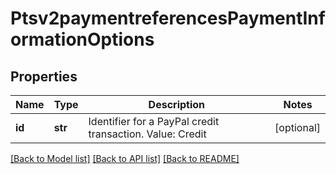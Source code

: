 # Ptsv2paymentreferencesPaymentInformationOptions

## Properties
Name | Type | Description | Notes
------------ | ------------- | ------------- | -------------
**id** | **str** | Identifier for a PayPal credit transaction. Value: Credit  | [optional] 

[[Back to Model list]](../README.md#documentation-for-models) [[Back to API list]](../README.md#documentation-for-api-endpoints) [[Back to README]](../README.md)


